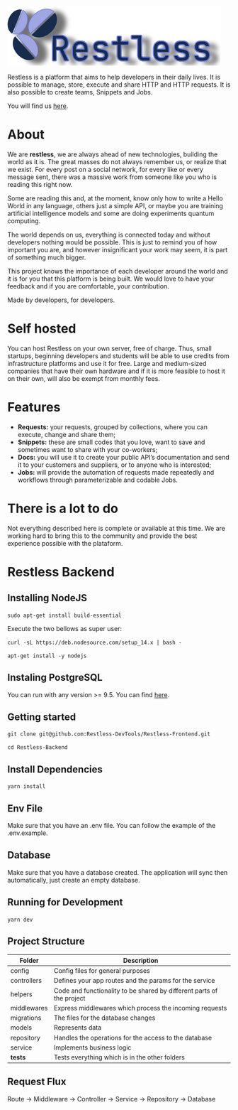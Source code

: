 ![Restless Logo](/docs/images/restless-logo.png)

Restless is a platform that aims to help developers in their daily lives. It is possible to manage, store, execute and share HTTP and HTTP requests. It is also possible to create teams, Snippets and Jobs. 

You will find us [here](https://restlessdevtools.com).

# About
We are <b>restless</b>, we are always ahead of new technologies, building the world as it is. The great masses do not always remember us, or realize that we exist. For every post on a social network, for every like or every message sent, there was a massive work from someone like you who is reading this right now.

Some are reading this and, at the moment, know only how to write a Hello World in any language, others just a simple API, or maybe you are training artificial intelligence models and some are doing experiments quantum computing. 

The world depends on us, everything is connected today and without developers nothing would be possible. This is just to remind you of how important you are, and however insignificant your work may seem, it is part of something much bigger. 

This project knows the importance of each developer around the world and it is for you that this platform is being built. We would love to have your feedback and if you are comfortable, your contribution. 

Made by developers, for developers. 

# Self hosted
You can host Restless on your own server, free of charge. Thus, small startups, beginning developers and students will be able to use credits from infrastructure platforms and use it for free. Large and medium-sized companies that have their own hardware and if it is more feasible to host it on their own, will also be exempt from monthly fees. 

# Features
- <b>Requests:</b> your requests, grouped by collections, where you can execute, change and share them;
- <b>Snippets:</b> these are small codes that you love, want to save and sometimes want to share with your co-workers;
- <b>Docs:</b> you will use it to create your public API’s documentation and send it to your customers and suppliers, or to anyone who is interested;
- <b>Jobs:</b> will provide the automation of requests made repeatedly and workflows through parameterizable and codable Jobs.

# There is a lot to do
Not everything described here is complete or available at this time. We are working hard to bring this to the community and provide the best experience possible with the plataform. 


# Restless Backend

## Installing NodeJS
```shell
sudo apt-get install build-essential
```
Execute the two bellows as super user:

```shell
curl -sL https://deb.nodesource.com/setup_14.x | bash -
```

```shell
apt-get install -y nodejs
```

## Instaling PostgreSQL
You can run with any version >= 9.5. You can find [here](https://www.postgresql.org/download/).

## Getting started

```shell
git clone git@github.com:Restless-DevTools/Restless-Frontend.git
```

```shell
cd Restless-Backend
```

## Install Dependencies
```shell
yarn install
```

## Env File
Make sure that you have an .env file. You can follow the example of the .env.example.

## Database
Make sure that you have a database created. The application will sync then automatically, just create an empty database.

## Running for Development
```shell
yarn dev
```

## Project Structure
| Folder      | Description                                                           |
|-------------|-----------------------------------------------------------------------|
| config      | Config files for general purposes                                     |
| controllers | Defines your app routes and the params for the service                |
| helpers     | Code and functionality to be shared by different parts of the project |
| middlewares | Express middlewares which process the incoming requests               |
| migrations  | The files for the database changes                                    |
| models      | Represents data                                                       |
| repository  | Handles the operations for the access to the database                 |
| service     | Implements business logic                                             |
| __tests__   | Tests everything which is in the other folders                        |

## Request Flux
Route -> Middleware -> Controller -> Service -> Repository -> Database

